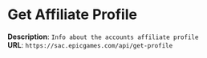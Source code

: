# Get Affiliate Profile

**Description**: `Info about the accounts affiliate profile` \
**URL**: `https://sac.epicgames.com/api/get-profile`

